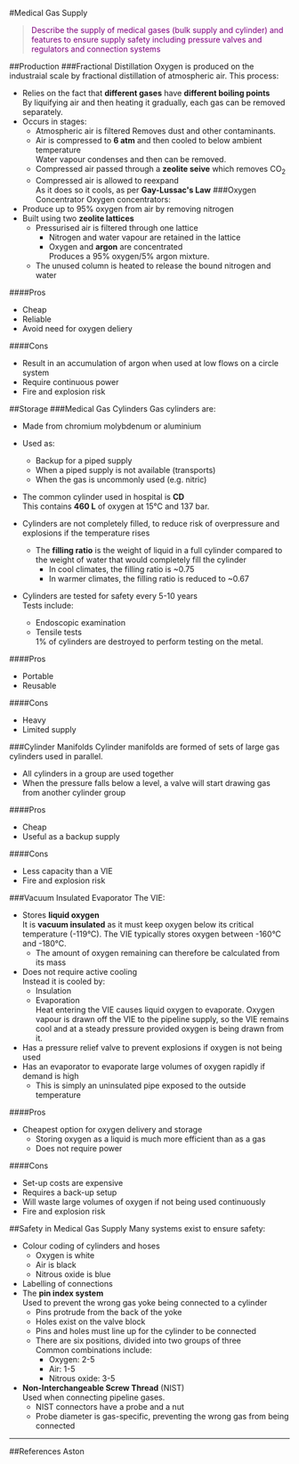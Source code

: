 #Medical Gas Supply

> <p style="color:purple";>Describe the supply of medical gases (bulk supply and cylinder) and features to ensure supply safety including pressure valves and regulators and connection systems</p>

##Production
###Fractional Distillation
Oxygen is produced on the industraial scale by fractional distillation of atmospheric air. This process:
* Relies on the fact that **different gases** have **different boiling points**  
By liquifying air and then heating it gradually, each gas can be removed separately.
* Occurs in stages:    
    * Atmospheric air  is filtered
    Removes dust and other contaminants.
    * Air is compressed to **6 atm** and then cooled to below ambient temperature  
    Water vapour condenses and then can be removed.
    * Compressed air passed through a **zeolite seive** which removes CO<sub>2</sub>
    * Compressed air is allowed to reexpand  
    As it does so it cools, as per **Gay-Lussac's Law**
###Oxygen Concentrator
Oxygen concentrators:
* Produce up to 95% oxygen from air by removing nitrogen
* Built using two **zeolite lattices**
    * Pressurised air is filtered through one lattice
        * Nitrogen and water vapour are retained in the lattice
        * Oxygen and **argon** are concentrated  
        Produces a 95% oxygen/5% argon mixture.
    * The unused column is heated to release the bound nitrogen and water

####Pros
* Cheap
* Reliable
* Avoid need for oxygen deliery

####Cons
* Result in an accumulation of argon when used at low flows on a circle system
* Require continuous power
* Fire and explosion risk

##Storage
###Medical Gas Cylinders
Gas cylinders are:
* Made from chromium molybdenum or aluminium
* Used as:
    * Backup for a piped supply
    * When a piped supply is not available (transports)
    * When the gas is uncommonly used (e.g. nitric)


* The common cylinder used in hospital is **CD**  
This contains **460 L** of oxygen at 15°C and 137 bar.

* Cylinders are not completely filled, to reduce risk of overpressure and explosions if the temperature rises
    * The **filling ratio** is the weight of liquid in a full cylinder compared to the weight of water that would completely fill the cylinder
        * In cool climates, the filling ratio is ~0.75
        * In warmer climates, the filling ratio is reduced to ~0.67

* Cylinders are tested for safety every 5-10 years  
Tests include:
    * Endoscopic examination
    * Tensile tests  
    1% of cylinders are destroyed to perform testing on the metal.

####Pros
* Portable
* Reusable

####Cons
* Heavy
* Limited supply

###Cylinder Manifolds
Cylinder manifolds are formed of sets of large gas cylinders used in parallel.
* All cylinders in a group are used together
* When the pressure falls below a level, a valve will start drawing gas from another cylinder group

####Pros
* Cheap
* Useful as a backup supply

####Cons
* Less capacity than a VIE
* Fire and explosion risk

###Vacuum Insulated Evaporator
The VIE:
* Stores **liquid oxygen**  
It is **vacuum insulated** as it must keep oxygen below its critical temperature (-119°C). The VIE typically stores oxygen between -160°C and -180°C.
    * The amount of oxygen remaining can therefore be calculated from its mass
* Does not require active cooling  
Instead it is cooled by:
    * Insulation
    * Evaporation  
    Heat entering the VIE causes liquid oxygen to evaporate. Oxygen vapour is drawn off the VIE to the pipeline supply, so the VIE remains cool and at a steady pressure provided oxygen is being drawn from it.
* Has a pressure relief valve to prevent explosions if oxygen is not being used
* Has an evaporator to evaporate large volumes of oxygen rapidly if demand is high
    * This is simply an uninsulated pipe exposed to the outside temperature


####Pros
* Cheapest option for oxygen delivery and storage
    * Storing oxygen as a liquid is much more efficient than as a gas
    * Does not require power

####Cons
* Set-up costs are expensive
* Requires a back-up setup
* Will waste large volumes of oxygen if not being used continuously
* Fire and explosion risk

##Safety in Medical Gas Supply
Many systems exist to ensure safety:
* Colour coding of cylinders and hoses
    * Oxygen is white
    * Air is black
    * Nitrous oxide is blue
* Labelling of connections
* The **pin index system**  
Used to prevent the wrong gas yoke being connected to a cylinder
    * Pins protrude from the back of the yoke
    * Holes exist on the valve block
    * Pins and holes must line up for the cylinder to be connected
    * There are six positions, divided into two groups of three  
    Common combinations include:
        * Oxygen: 2-5
        * Air: 1-5
        * Nitrous oxide: 3-5
* **Non-Interchangeable Screw Thread** (NIST)  
Used when connecting pipeline gases.
    * NIST connectors have a probe and a nut
    * Probe diameter is gas-specific, preventing the wrong gas from being connected




---
##References
Aston
